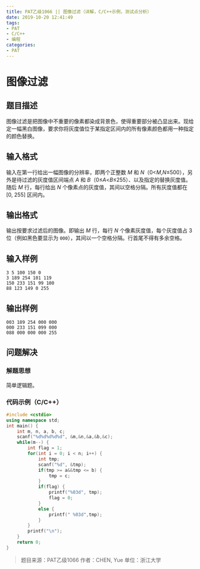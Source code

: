 ```yaml
---
title: PAT乙级1066 || 图像过滤（详解，C/C++示例，测试点分析）
date: 2019-10-20 12:41:49
tags:
- PAT
- C/C++
- 编程
categories:
- PAT
---
```


# **图像过滤**
## **题目描述**
图像过滤是把图像中不重要的像素都染成背景色，使得重要部分被凸显出来。现给定一幅黑白图像，要求你将灰度值位于某指定区间内的所有像素颜色都用一种指定的颜色替换。

## **输入格式**
输入在第一行给出一幅图像的分辨率，即两个正整数 *M* 和 *N*（0<*M*,*N*≤500），另外是待过滤的灰度值区间端点 *A* 和 *B*（0≤*A*<*B*≤255）、以及指定的替换灰度值。随后 *M* 行，每行给出 *N* 个像素点的灰度值，其间以空格分隔。所有灰度值都在 [0, 255] 区间内。

## **输出格式**
输出按要求过滤后的图像。即输出 *M* 行，每行 *N* 个像素灰度值，每个灰度值占 3 位（例如黑色要显示为 `000`），其间以一个空格分隔。行首尾不得有多余空格。
## **输入样例**
```null
3 5 100 150 0
3 189 254 101 119
150 233 151 99 100
88 123 149 0 255
```
## **输出样例**
```null
003 189 254 000 000
000 233 151 099 000
088 000 000 000 255
```

## 问题解决
### 解题思想
简单逻辑题。

### 代码示例（C/C++）

```cpp
#include <cstdio>
using namespace std;
int main() {
    int m, n, a, b, c;
    scanf("%d%d%d%d%d", &m,&n,&a,&b,&c);
    while(m--) {
        int flag = 1;
        for(int i = 0; i < n; i++) {
            int tmp;
            scanf("%d", &tmp);
            if(tmp >= a&&tmp <= b) {
                tmp = c;
            }
            if(flag) {
                printf("%03d", tmp);
                flag = 0;
            }
            else {
                printf(" %03d",tmp);
            }
        }
        printf("\n");
    }
    return 0;
}
```
>题目来源：PAT乙级1066
>作者：CHEN, Yue
>单位：浙江大学